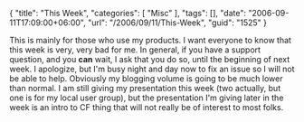 {
	"title": "This Week",
	"categories": [
		"Misc"
	],
	"tags": [],
	"date": "2006-09-11T17:09:00+06:00",
	"url": "/2006/09/11/This-Week",
	"guid": "1525"
}

This is mainly for those who use my products. I want everyone to know that this week is very, very bad for me. In general, if you have a support question, and you <b>can</b> wait, I ask that you do so, until the beginning of next week. I apologize, but I'm busy night and day now to fix an issue so I will not be able to help. Obviously my blogging volume is going to be much lower than normal. I am still giving my presentation this week (two actually, but one is for my local user group), but the presentation I'm giving later in the week is an intro to CF thing that will not really be of interest to most folks.